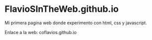 # FlavioSInTheWeb.github.io
Mi primera pagina web donde experimento con html, css y javascript.

Enlace a la web: coflavios.github.io
